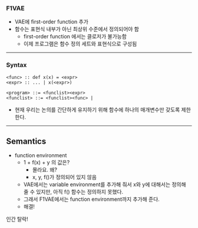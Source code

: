 ### F1VAE
- VAE에 first-order function 추가
- 함수는 표현식 내부가 아닌 최상위 수준에서 정의되어야 함
	- first-order function 에서는 클로저가 불가능함
	- 이제 프로그램은 함수 정의 세트와 표현식으로 구성됨
---
### Syntax
```
<func> :: def x(x) = <expr>
<expr> :: ... | x(<expr>)

<program> ::= <funclist><expr>
<funclist> ::= <funclist><func> | 
```

- 현재 우리는 논의를 간단하게 유지하기 위해 함수에 하나의 매개변수만 갖도록 제한한다.

---
## Semantics
- function environment
	- 1 + f(x) + y 의 값은?
		- 몰라요. 왜?
		- x, y, f()가 정의되어 있지 않음
	- VAE에서는 variable environment를 추가해 줘서 x와 y에 대해서는 정의해 줄 수 있지만, 아직 f() 함수는 정의하지 못했다.
	- 그래서 F1VAE에서는 function environment까지 추가해 준다.
	- 해결!

인간 탈락!